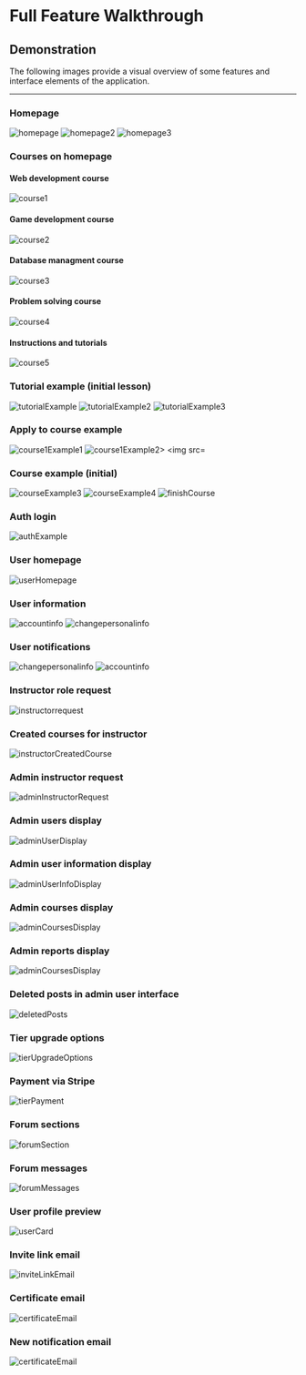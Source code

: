 # Full Feature Walkthrough

## Demonstration
The following images provide a visual overview of some features and interface elements of the application.

---
### Homepage
<img src="images/homepage.png" style="max-width: 100%; height: auto;" alt="homepage">
<img src="images/homepage2.png" style="max-width: 100%; height: auto;" alt="homepage2">
<img src="images/homepage3.png" style="max-width: 100%; height: auto;" alt="homepage3">

### Courses on homepage

#### Web development course
<img src="images/course1.png" style="max-width: 100%; height: auto;" alt="course1">

#### Game development course
<img src="images/course2.png" style="max-width: 100%; height: auto;" alt="course2">

#### Database managment course
<img src="images/course3.png" style="max-width: 100%; height: auto;" alt="course3">

#### Problem solving course
<img src="images/course4.png" style="max-width: 100%; height: auto;" alt="course4">

#### Instructions and tutorials
<img src="images/course5.png" style="max-width: 100%; height: auto;" alt="course5">

### Tutorial example (initial lesson)

<img src="images/tutorialExample.png" style="max-width: 100%; height: auto;" alt="tutorialExample">
<img src="images/tutorialExample2.png" style="max-width: 100%; height: auto;" alt="tutorialExample2">
<img src="images/tutorialExample3.png" style="max-width: 100%; height: auto;" alt="tutorialExample3">

### Apply to course example

<img src="images/course1Example.png" style="max-width: 100%; height: auto;" alt="course1Example1">
<img src="images/course1Example2.png" style="max-width: 100%; height: auto;" alt="course1Example2>
<img src="images/tutorialExample3.png" style="max-width: 100%; height: auto;" alt="tutorialExample3">

### Course example (initial)

<img src="images/courseExample3.png" style="max-width: 100%; height: auto;" alt="courseExample3">
<img src="images/courseExample4.png" style="max-width: 100%; height: auto;" alt="courseExample4">
<img src="images/finishCourse.png" style="max-width: 100%; height: auto;" alt="finishCourse">

### Auth login

<img src="images/authExample.png" style="max-width: 100%; height: auto;" alt="authExample">

### User homepage
<img src="images/userHomepage.png" style="max-width: 100%; height: auto;" alt="userHomepage">

### User information
<img src="images/accountinfo.png" style="max-width: 100%; height: auto;" alt="accountinfo">
<img src="images/changepersonalinfo.png" style="max-width: 100%; height: auto;" alt="changepersonalinfo">

### User notifications
<img src="images/notifications.png" style="max-width: 100%; height: auto;" alt="changepersonalinfo">
<img src="images/newMessages.png" style="max-width: 100%; height: auto;" alt="accountinfo">

### Instructor role request
<img src="images/instructorrequest.png" style="max-width: 100%; height: auto;" alt="instructorrequest">

### Created courses for instructor
<img src="images/createdCourses.png" style="max-width: 100%; height: auto;" alt="instructorCreatedCourse">

### Admin instructor request
<img src="images/instructorRequestAdmin.png" style="max-width: 100%; height: auto;" alt="adminInstructorRequest">

### Admin users display
<img src="images/adminUsers.png" style="max-width: 100%; height: auto;" alt="adminUserDisplay">

### Admin user information display
<img src="images/adminUserInformation.png" style="max-width: 100%; height: auto;" alt="adminUserInfoDisplay">

### Admin courses display
<img src="images/adminCourses.png" style="max-width: 100%; height: auto;" alt="adminCoursesDisplay">

### Admin reports display
<img src="images/adminReportHandle.png" style="max-width: 100%; height: auto;" alt="adminCoursesDisplay">

### Deleted posts in admin user interface
<img src="images/deletedPosts.png" style="max-width: 100%; height: auto;" alt="deletedPosts">

### Tier upgrade options
<img src="images/tierUpgrade.png" style="max-width: 100%; height: auto;" alt="tierUpgradeOptions">

### Payment via Stripe
<img src="images/paymentOption.png" style="max-width: 100%; height: auto;" alt="tierPayment">

### Forum sections
<img src="images/forumSections.png" style="max-width: 100%; height: auto;" alt="forumSection">

### Forum messages
<img src="images/forumMessages.png" style="max-width: 100%; height: auto;" alt="forumMessages">

### User profile preview
<img src="images/user-card.png" style="max-width: 100%; height: auto;" alt="userCard">

### Invite link email
<img src="images/courseInviteLinkEmail.png" style="max-width: 100%; height: auto;" alt="inviteLinkEmail">

### Certificate email
<img src="images/certificateEmail.png" style="max-width: 100%; height: auto;" alt="certificateEmail">

### New notification email
<img src="images/notificationEmail.png" style="max-width: 100%; height: auto;" alt="certificateEmail">